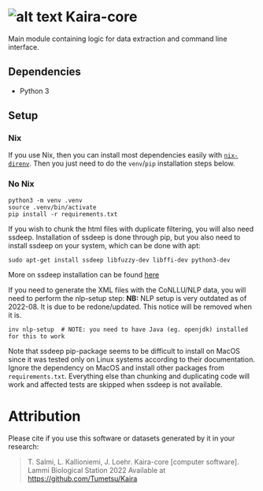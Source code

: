 # ![alt text](http://i.imgur.com/vBIAv3m.png "Kaira logo") Kaira-core

Main module containing logic for data extraction and command line interface.

## Dependencies

- Python 3

## Setup

### Nix

If you use Nix, then you can install most dependencies easily with [`nix-direnv`](https://github.com/nix-community/nix-direnv). Then you just need to do the `venv`/`pip` installation steps below.

### No Nix

```
python3 -m venv .venv
source .venv/bin/activate
pip install -r requirements.txt
```

If you wish to chunk the html files with duplicate filtering, you will also need ssdeep. Installation of ssdeep is
done through pip, but you also need to install ssdeep on your system, which can be done with apt:

```
sudo apt-get install ssdeep libfuzzy-dev libffi-dev python3-dev
```

More on ssdeep installation can be found [here](http://python-ssdeep.readthedocs.io/en/latest/installation.html)

If you need to generate the XML files with the CoNLLU/NLP data, you will need to perform the nlp-setup step:
**NB:** NLP setup is very outdated as of 2022-08. It is due to be redone/updated. This notice will be removed when it is.

```
inv nlp-setup  # NOTE: you need to have Java (eg. openjdk) installed for this to work
```

Note that ssdeep pip-package seems to be difficult to install on MacOS since it was tested
only on Linux systems according to their documentation. Ignore the dependency on MacOS
and install other packages from `requirements.txt`. Everything else than chunking and
duplicating code will work and affected tests are skipped when ssdeep is not available.

# Attribution

Please cite if you use this software or datasets generated by it in your research:

> T. Salmi, L. Kallioniemi, J. Loehr. Kaira-core [computer software]. Lammi Biological Station 2022
> Available at https://github.com/Tumetsu/Kaira
